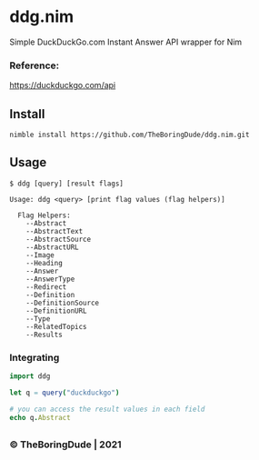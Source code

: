 # ddg.nim
Simple DuckDuckGo.com Instant Answer API wrapper for Nim

### Reference:
https://duckduckgo.com/api

## Install
```
nimble install https://github.com/TheBoringDude/ddg.nim.git
```

## Usage

    $ ddg [query] [result flags]


```
Usage: ddg <query> [print flag values (flag helpers)]
  
  Flag Helpers:
    --Abstract
    --AbstractText
    --AbstractSource
    --AbstractURL
    --Image
    --Heading
    --Answer
    --AnswerType
    --Redirect
    --Definition
    --DefinitionSource
    --DefinitionURL
    --Type
    --RelatedTopics
    --Results
```

### Integrating
```nim
import ddg

let q = query("duckduckgo")

# you can access the result values in each field
echo q.Abstract
```


##
### &copy; TheBoringDude | 2021